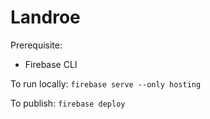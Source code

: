 # Landroe

Prerequisite:

- Firebase CLI


To run locally: `firebase serve --only hosting`

To publish: `firebase deploy`